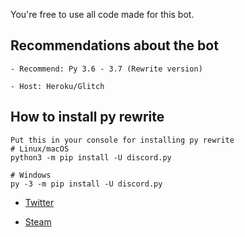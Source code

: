 You're free to use all code made for this bot.

## Recommendations about the bot
```
- Recommend: Py 3.6 - 3.7 (Rewrite version)

- Host: Heroku/Glitch 
```

## How to install py rewrite 
``` 
Put this in your console for installing py rewrite
# Linux/macOS
python3 -m pip install -U discord.py

# Windows
py -3 -m pip install -U discord.py
```




- [Twitter](https://twitter.com/adrian_bhx)

- [Steam](https://steamcommunity.com/id/ccsslover)
